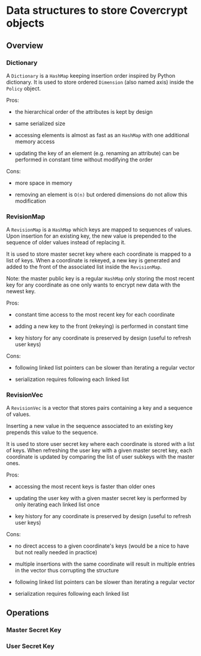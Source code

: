 # Data structures to store Covercrypt objects

## Overview

### Dictionary

A `Dictionary` is a `HashMap` keeping insertion order inspired by Python dictionary.
It is used to store ordered `Dimension` (also named axis) inside the `Policy` object.

Pros:

- the hierarchical order of the attributes is kept by design

- same serialized size

- accessing elements is almost as fast as an `HashMap` with one additional memory access

- updating the key of an element (e.g. renaming an attribute) can be performed in constant time without modifying the order

Cons:

- more space in memory

- removing an element is `O(n)` but ordered dimensions do not allow this modification

### RevisionMap

A `RevisionMap` is a `HashMap` which keys are mapped to sequences of values.
Upon insertion for an existing key, the new value is prepended to the sequence of older values instead of replacing it.

It is used to store master secret key where each coordinate is mapped to a list of keys.
When a coordinate is rekeyed, a new key is generated and added to the front of the associated list inside the `RevisionMap`.

Note: the master public key is a regular `HashMap` only storing the most recent key for any coordinate as one only wants to encrypt new data with the newest key.

Pros:

- constant time access to the most recent key for each coordinate

- adding a new key to the front (rekeying) is performed in constant time

- key history for any coordinate is preserved by design (useful to refresh user keys)

Cons:

- following linked list pointers can be slower than iterating a regular vector

- serialization requires following each linked list

### RevisionVec

A `RevisionVec` is a vector that stores pairs containing a key and a sequence of values.

Inserting a new value in the sequence associated to an existing key prepends this value to the sequence.

It is used to store user secret key where each coordinate is stored with a list of keys.
When refreshing the user key with a given master secret key, each coordinate is updated by comparing the list of user subkeys with the master ones.

Pros:

- accessing the most recent keys is faster than older ones

- updating the user key with a given master secret key is performed by only iterating each linked list once

- key history for any coordinate is preserved by design (useful to refresh user keys)

Cons:

- no direct access to a given coordinate's keys (would be a nice to have but not really needed in practice)

- multiple insertions with the same coordinate will result in multiple entries in the vector thus corrupting the structure

- following linked list pointers can be slower than iterating a regular vector

- serialization requires following each linked list

## Operations

### Master Secret Key

### User Secret Key
